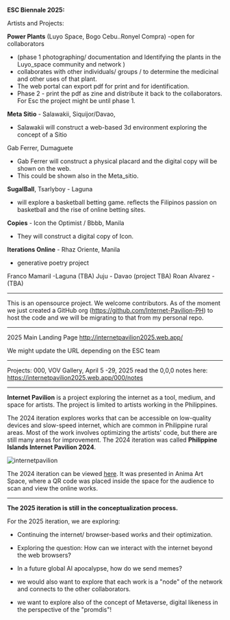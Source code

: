 
**ESC Biennale 2025:**

Artists and Projects:

**Power Plants** (Luyo Space, Bogo Cebu..Ronyel Compra) -open for collaborators
 - (phase 1 photographing/ documentation and Identifying the plants in the Luyo_space community and  network )
 - collaborates with other individuals/ groups / to determine the medicinal and other uses of that plant. 
 - The web portal can export pdf for print and for identification.
 - Phase 2 - print the pdf as zine and distribute it back to the collaborators. For Esc the project might be until phase 1.

**Meta Sitio** - Salawakii, Siquijor/Davao, 
   - Salawakii will construct a web-based 3d environment exploring the concept of a Sitio

Gab Ferrer, Dumaguete
 - Gab Ferrer will construct a physical placard and the digital copy will be shown on the web.
 - This could be shown also in the Meta_sitio.

**SugalBall**, Tsarlyboy - Laguna
  - will explore a basketball betting game. reflects the Filipinos passion on basketball and the rise of online betting sites.

**Copies** - Icon the Optimist / Bbbb, Manila
  - They will construct a digital copy of Icon. 

**Iterations Online** - Rhaz Oriente, Manila
  - generative poetry project

Franco Mamaril -Laguna (TBA)
Juju - Davao (project TBA)
Roan Alvarez - (TBA)

------

This is an opensource project. We welcome contributors.
As of the moment we just created a GitHub org (https://github.com/Internet-Pavilion-PH) to host the code and we will be migrating to that from my personal repo. 

------

2025 Main Landing Page
http://internetpavilion2025.web.app/

We might update the URL depending on the ESC team

--------------------------------------------------------------------------
Projects:
000, VOV Gallery, April 5 -29, 2025
read the 0,0,0 notes here: https://internetpavilion2025.web.app/000/notes


------

**Internet Pavilion** is a project exploring the internet as a tool, medium, and space for artists. The project is limited to artists working in the Philippines.

The 2024 iteration explores works that can be accessible on low-quality devices and slow-speed internet, which are common in Philippine rural areas. Most of the work involves optimizing the artists' code, but there are still many areas for improvement. The 2024 iteration was called **Philippine Islands Internet Pavilion 2024**.

![internetpavilion](https://streetkonect.com/storage/internetpavilion/2025/2024.jpg)

The 2024 iteration can be viewed [here](https://internetpavilion2024.web.app/). It was presented in Anima Art Space, where a QR code was placed inside the space for the audience to scan and view the online works.

-------------------------------------------------------------------------

**The 2025 iteration is still in the conceptualization process.**

For the 2025 iteration, we are exploring:

- Continuing the internet/ browser-based works and their optimization.

- Exploring the question: How can we interact with the internet beyond the web browsers?

- In a future global AI apocalypse, how do we send memes?

- we would also want to explore that each work is a "node" of the network and connects to the other collaborators.

- we want to explore also of the concept of Metaverse, digital likeness in the perspective of the "promdis"! 











 









